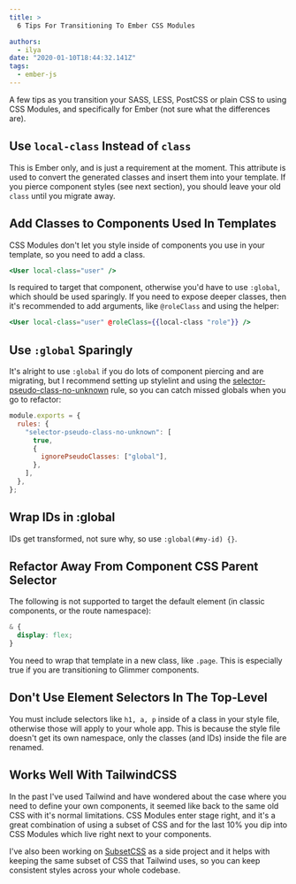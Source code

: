 ```yaml
---
title: >
  6 Tips For Transitioning To Ember CSS Modules

authors:
  - ilya
date: "2020-01-10T18:44:32.141Z"
tags:
  - ember-js
---
```


A few tips as you transition your SASS, LESS, PostCSS or plain CSS to using CSS Modules, and specifically for Ember (not sure what the differences are).

## Use `local-class` Instead of `class`

This is Ember only, and is just a requirement at the moment. This attribute is used to convert the generated classes and insert them into your template.
If you pierce component styles (see next section), you should leave your old `class` until you migrate away.

## Add Classes to Components Used In Templates

CSS Modules don't let you style inside of components you use in your template, so you need to add a class.

```handlebars
<User local-class="user" />
```

Is required to target that component, otherwise you'd have to use `:global`, which should be used sparingly. If you need to expose deeper classes, then it's recommended to add arguments, like `@roleClass` and using the helper:

```handlebars
<User local-class="user" @roleClass={{local-class "role"}} />
```

## Use `:global` Sparingly

It's alright to use `:global` if you do lots of component piercing and are migrating, but I recommend setting up stylelint and using the [selector-pseudo-class-no-unknown](https://stylelint.io/user-guide/rules/selector-pseudo-class-no-unknown) rule, so you can catch missed globals when you go to refactor:

```js
module.exports = {
  rules: {
    "selector-pseudo-class-no-unknown": [
      true,
      {
        ignorePseudoClasses: ["global"],
      },
    ],
  },
};
```

## Wrap IDs in :global

IDs get transformed, not sure why, so use `:global(#my-id) {}`.

## Refactor Away From Component CSS Parent Selector

The following is not supported to target the default element (in classic components, or the route namespace):

```scss
& {
  display: flex;
}
```

You need to wrap that template in a new class, like `.page`. This is especially true if you are transitioning to Glimmer components.

## Don't Use Element Selectors In The Top-Level

You must include selectors like `h1, a, p` inside of a class in your style file, otherwise those will apply to your whole app.
This is because the style file doesn't get its own namespace, only the classes (and IDs) inside the file are renamed.

## Works Well With TailwindCSS

In the past I've used Tailwind and have wondered about the case where you need to define your own components, it seemed like back to the same old CSS with it's normal limitations. CSS Modules enter stage right, and it's a great combination of using a subset of CSS and for the last 10% you dip into CSS Modules which live right next to your components.

I've also been working on [SubsetCSS](https://subsetcss.netlify.app) as a side project and it helps with keeping the same subset of CSS that Tailwind uses, so you can keep consistent styles across your whole codebase.

